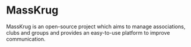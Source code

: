 # MassKrug

MassKrug is an open-source project which aims to manage 
associations, clubs and groups and provides an easy-to-use
platform to improve communication.
